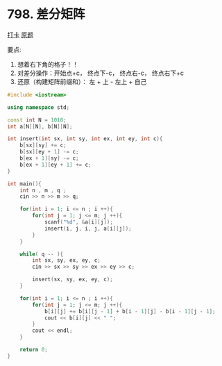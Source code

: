 # 798. 差分矩阵

[打卡](https://www.acwing.com/activity/content/problem/content/832/1/)
[原题](https://www.acwing.com/problem/content/800/)

要点:

1. 想着右下角的格子！！
2. 对差分操作：开始点+c， 终点下-c， 终点右-c， 终点右下+c
3. 还原（构建矩阵前缀和）： 左 + 上 - 左上 + 自己

```C++
#include <iostream>

using namespace std;

const int N = 1010;
int a[N][N], b[N][N];

int insert(int sx, int sy, int ex, int ey, int c){
    b[sx][sy] += c;
    b[sx][ey + 1] -= c;
    b[ex + 1][sy] -= c;
    b[ex + 1][ey + 1] += c;
}

int main(){
    int n , m , q ;
    cin >> n >> m >> q;

    for(int i = 1; i <= n ; i ++){
        for(int j = 1; j <= m; j ++){
            scanf("%d", &a[i][j]);
            insert(i, j, i, j, a[i][j]);
        }
    }

    while( q -- ){
        int sx, sy, ex, ey, c;
        cin >> sx >> sy >> ex >> ey >> c;

        insert(sx, sy, ex, ey, c);
    }

    for(int i = 1; i <= n ; i ++){
        for(int j = 1; j <= m; j ++){
            b[i][j] += b[i][j - 1] + b[i - 1][j] - b[i - 1][j - 1];
            cout << b[i][j] << " ";
        }
        cout << endl;
    }

    return 0;
}
```
